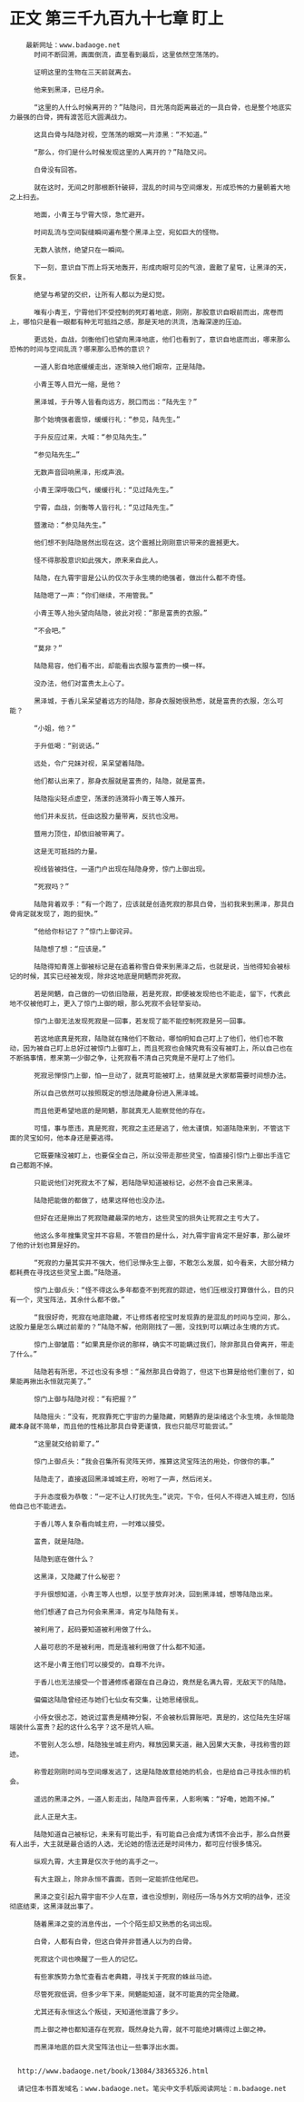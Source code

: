 # 正文 第三千九百九十七章 盯上
        最新网址：www.badaoge.net
          时间不断回溯，画面倒流，直至看到最后，这里依然空荡荡的。
      
          证明这里的生物在三天前就离去。
      
          他来到黑泽，已经月余。
      
          “这里的人什么时候离开的？”陆隐问，目光落向距离最近的一具白骨，也是整个地底实力最强的白骨，拥有渡苦厄大圆满战力。
      
          这具白骨与陆隐对视，空荡荡的眼窝一片漆黑：“不知道。”
      
          “那么，你们是什么时候发现这里的人离开的？”陆隐又问。
      
          白骨没有回答。
      
          就在这时，无间之时那根断针破碎，混乱的时间与空间爆发，形成恐怖的力量朝着大地之上扫去。
      
          地面，小青王与宁霄大惊，急忙避开。
      
          时间乱流与空间裂缝瞬间遍布整个黑泽上空，宛如巨大的怪物。
      
          无数人骇然，绝望只在一瞬间。
      
          下一刻，意识自下而上将天地轰开，形成肉眼可见的气浪，震散了星穹，让黑泽的天，恢复。
      
          绝望与希望的交织，让所有人都以为是幻觉。
      
          唯有小青王，宁霄他们不受控制的死盯着地底，刚刚，那股意识自眼前而出，席卷而上，哪怕只是看一眼都有种无可抵挡之感，那是天地的洪流，浩瀚深邃的压迫。
      
          更远处，血战，剑衡他们也望向黑泽地底，他们也看到了，意识自地底而出，哪来那么恐怖的时间与空间乱流？哪来那么恐怖的意识？
      
          一道人影自地底缓缓走出，逐渐映入他们眼帘，正是陆隐。
      
          小青王等人目光一缩，是他？
      
          黑泽城，于升等人皆看向远方，脱口而出：“陆先生？”
      
          那个始境强者震惊，缓缓行礼：“参见，陆先生。”
      
          于升反应过来，大喊：“参见陆先生。”
      
          “参见陆先生…”
      
          无数声音回响黑泽，形成声浪。
      
          小青王深呼吸口气，缓缓行礼：“见过陆先生。”
      
          宁霄，血战，剑衡等人皆行礼：“见过陆先生。”
      
          暨激动：“参见陆先生。”
      
          他们想不到陆隐居然出现在这，这个震撼比刚刚意识带来的震撼更大。
      
          怪不得那股意识如此强大，原来来自此人。
      
          陆隐，在九霄宇宙是公认的仅次于永生境的绝强者，做出什么都不奇怪。
      
          陆隐嗯了一声：“你们继续，不用管我。”
      
          小青王等人抬头望向陆隐，彼此对视：“那是富贵的衣服。”
      
          “不会吧。”
      
          “莫非？”
      
          陆隐易容，他们看不出，却能看出衣服与富贵的一模一样。
      
          没办法，他们对富贵太上心了。
      
          黑泽城，于香儿呆呆望着远方的陆隐，那身衣服她很熟悉，就是富贵的衣服，怎么可能？
      
          “小姐，他？”
      
          于升低喝：“别说话。”
      
          远处，令广兄妹对视，呆呆望着陆隐。
      
          他们都认出来了，那身衣服就是富贵的，陆隐，就是富贵。
      
          陆隐指尖轻点虚空，荡漾的涟漪将小青王等人推开。
      
          他们并未反抗，任由这股力量带离，反抗也没用。
      
          暨用力顶住，却依旧被带离了。
      
          这是无可抵挡的力量。
      
          视线皆被挡住，一道门户出现在陆隐身旁，惊门上御出现。
      
          “死寂吗？”
      
          陆隐背着双手：“有一个跑了，应该就是创造死寂的那具白骨，当初我来到黑泽，那具白骨肯定就发现了，跑的挺快。”
      
          “他给你标记了？”惊门上御诧异。
      
          陆隐想了想：“应该是。”
      
          陆隐得知青莲上御被标记是在追着称雪白骨来到黑泽之后，也就是说，当他得知会被标记的时候，其实已经被发现，除非这地底是罔魉而非死寂。
      
          若是罔魉，自己做的一切依旧隐蔽，若是死寂，即便被发现他也不能走，留下，代表此地不仅被他盯上，更入了惊门上御的眼，那么死寂不会轻举妄动。
      
          惊门上御无法发现死寂是一回事，若发现了能不能控制死寂是另一回事。
      
          若这地底真是死寂，陆隐就在赌他们不敢动，哪怕明知自己盯上了他们，他们也不敢动，因为被自己盯上总好过被惊门上御盯上，而且死寂也会赌究竟有没有被盯上，所以自己也在不断搞事情，惹来第一少御之争，让死寂看不清自己究竟是不是盯上了他们。
      
          死寂忌惮惊门上御，怕一旦动了，就真可能被盯上，结果就是大家都需要时间想办法。
      
          所以自己依然可以按照既定的想法隐藏身份进入黑泽城。
      
          而且他更希望地底的是罔魉，那就真无人能察觉他的存在。
      
          可惜，事与愿违，真是死寂，死寂之主还是逃了，他太谨慎，知道陆隐来到，不管这下面的灵宝如何，他本身还是要逃得。
      
          它既要赌没被盯上，也要保全自己，所以没带走那些灵宝，怕直接引惊门上御出手连它自己都跑不掉。
      
          只能说他们对死寂太不了解，若陆隐早知道被标记，必然不会自己来黑泽。
      
          陆隐把能做的都做了，结果这样他也没办法。
      
          但好在还是揪出了死寂隐藏最深的地方，这些灵宝的损失让死寂之主亏大了。
      
          他这么多年搜集灵宝并不容易，不管目的是什么，对九霄宇宙肯定不是好事，那么破坏了他的计划也算是好的。
      
          “死寂的力量其实并不强大，他们忌惮永生上御，不敢怎么发展，如今看来，大部分精力都耗费在寻找这些灵宝上面。”陆隐道。
      
          惊门上御点头：“怪不得这么多年都查不到死寂的踪迹，他们压根没打算做什么，目的只有一个，灵宝阵法，其余什么都不做。”
      
          “我很好奇，死寂在地底隐藏，不让修炼者挖宝时发现靠的是混乱的时间与空间，那么，这股力量是怎么瞒过前辈的？”陆隐不解，他刚刚找了一圈，没找到可以瞒过永生境的方式。
      
          惊门上御皱眉：“如果真是你说的那样，确实不可能瞒过我们，除非那具白骨离开，带走了什么。”
      
          陆隐若有所思，不过也没有多想：“虽然那具白骨跑了，但这下也算是给他们重创了，如果能再揪出永恒就完美了。”
      
          惊门上御与陆隐对视：“有把握？”
      
          陆隐摇头：“没有，死寂靠死亡宇宙的力量隐藏，罔魉靠的是柒绪这个永生境，永恒能隐藏本身就不简单，而且他的性格比那具白骨更谨慎，我也只能尽可能尝试。”
      
          “这里就交给前辈了。”
      
          惊门上御点头：“我会召集所有灵阵天师，推算这灵宝阵法的用处，你做你的事。”
      
          陆隐走了，直接返回黑泽城城主府，吩咐了一声，然后闭关。
      
          于升态度极为恭敬：“一定不让人打扰先生。”说完，下令，任何人不得进入城主府，包括他自己也不能进去。
      
          于香儿等人复杂看向城主府，一时难以接受。
      
          富贵，就是陆隐。
      
          陆隐到底在做什么？
      
          这黑泽，又隐藏了什么秘密？
      
          于升很想知道，小青王等人也想，以至于放弃对决，回到黑泽城，想等陆隐出来。
      
          他们想通了自己为何会来黑泽，肯定与陆隐有关。
      
          被利用了，起码要知道被利用做了什么。
      
          人最可悲的不是被利用，而是连被利用做了什么都不知道。
      
          这不是小青王他们可以接受的，自尊不允许。
      
          于香儿也无法接受一个普通修炼者跟在自己身边，竟然是名满九霄，无敌天下的陆隐。
      
          偏偏这陆隐曾经还与她们七仙女有交集，让她思绪很乱。
      
          小侍女很忐忑，她说过富贵是精神分裂，不会被秋后算账吧，真是的，这位陆先生好端端装什么富贵？起的这什么名字？这不是坑人嘛。
      
          不管别人怎么想，陆隐独坐城主府内，释放因果天道，融入因果大天象，寻找称雪的踪迹。
      
          称雪趁刚刚时间与空间爆发逃了，这是陆隐故意给她的机会，也是给自己寻找永恒的机会。
      
          遥远的黑泽之外，一道人影走出，陆隐声音传来，人影咧嘴：“好嘞，她跑不掉。”
      
          此人正是大主。
      
          陆隐知道自己被标记，未来有可能出手，有可能自己会成为诱饵不会出手，那么自然要有人出手，大主就是最合适的人选，无论她的悟法还是时间伟力，都可应付很多情况。
      
          纵观九霄，大主算是仅次于他的高手之一。
      
          有大主跟上，除非永恒不露面，否则一定能抓住他尾巴。
      
          黑泽之变引起九霄宇宙不少人在意，谁也没想到，刚经历一场与外方文明的战争，还没彻底结束，这黑泽就出事了。
      
          随着黑泽之变的消息传出，一个个陌生却又熟悉的名词出现。
      
          白骨，人都有白骨，但这白骨并非普通人以为的白骨。
      
          死寂这个词也唤醒了一些人的记忆。
      
          有些家族势力急忙查看古老典籍，寻找关于死寂的蛛丝马迹。
      
          尽管死寂低调，但多少年下来，罔魉能知道，就不可能真的完全隐藏。
      
          尤其还有永恒这么个叛徒，天知道他泄露了多少。
      
          而上御之神也都知道存在死寂，既然身处九霄，就不可能绝对瞒得过上御之神。
      
          而黑泽地底的巨大灵宝阵法也让一些事浮出水面。
      
      
      http://www.badaoge.net/book/13084/38365326.html
      
      请记住本书首发域名：www.badaoge.net。笔尖中文手机版阅读网址：m.badaoge.net